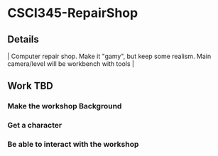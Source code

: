 # CSCI345-RepairShop

## Details
| Computer repair shop. Make it "gamy", but keep some realism. Main camera/level will be workbench with tools |

## Work TBD
### Make the workshop Background
### Get a character
### Be able to interact with the workshop

